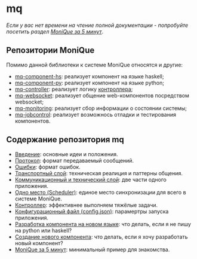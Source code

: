 # mq

*Если у вас нет времени на чтение полной документации - попробуйте посетить раздел [MoniQue за 5 минут](doc/5minutes.md)*.

## Репозитории MoniQue

Помимо данной библиотеки к системе MoniQue относятся и другие:
  * [mq-component-hs](https://github.com/biocad/mq-component-hs): реализует компонент на языке haskell;
  * [mq-component-py](https://github.com/biocad/mq-component-py): реализует компонент на языке python;
  * [mq-controller](https://github.com/biocad/mq-controller): реализует логику [контроллера](doc/Controller.md);
  * [mq-websocket](https://github.com/biocad/mq-websocket): реализует общение web-компонентов посредством websocket;
  * [mq-monitoring](https://github.com/biocad/mq-monitoring): реализует сбор информации о состоянии системы;
  * [mq-jobcontrol](https://github.com/biocad/mq-jobcontrol): реализует возможнось отладки и тестирования компонентов.

## Содержание репозитория mq

* [Введение](doc/Intro.md): основные идеи и положения.
* [Протокол](doc/Protocol.md): формат передаваемый сообщений.
* [Ошибки](doc/Error.md): формат ошибок.
* [Транспортный слой](doc/Transport.md): техническая реалиция и паттерны общения.
* [Коммуникационный и технический слой](doc/CommAndTech.md): две части одного приложения.
* [Одно место (Scheduler)](doc/Scheduler.md): единое место синхронизации для всего в системе MoniQue.
* [Контроллер](doc/Controller.md): эффективнее выполняем тяжёлые задачи.
* [Конфигурационный файл (config.json)](doc/ConfigJson.md): парамертры запуска приложения.
* [Разработка компонента на новом языке](doc/NewLanguage.md): что делать, если я не пишу на python или haskell?
* [Создание нового компонента](doc/Develop.md): что делать, если я хочу разработать новый компонент?
* [MoniQue за 5 минут](doc/5minutes.md): минимальный пример для знакомства.

